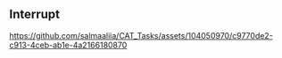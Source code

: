 ## Interrupt 


https://github.com/salmaaliia/CAT_Tasks/assets/104050970/c9770de2-c913-4ceb-ab1e-4a2166180870

